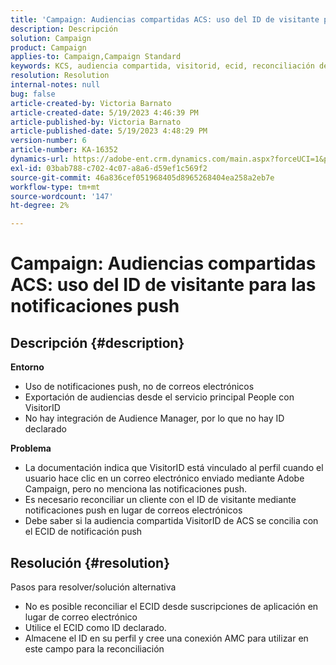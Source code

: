 ```yaml
---
title: 'Campaign: Audiencias compartidas ACS: uso del ID de visitante para las notificaciones push'
description: Descripción
solution: Campaign
product: Campaign
applies-to: Campaign,Campaign Standard
keywords: KCS, audiencia compartida, visitorid, ecid, reconciliación de perfiles, notificaciones push
resolution: Resolution
internal-notes: null
bug: false
article-created-by: Victoria Barnato
article-created-date: 5/19/2023 4:46:39 PM
article-published-by: Victoria Barnato
article-published-date: 5/19/2023 4:48:29 PM
version-number: 6
article-number: KA-16352
dynamics-url: https://adobe-ent.crm.dynamics.com/main.aspx?forceUCI=1&pagetype=entityrecord&etn=knowledgearticle&id=1cdaedb3-64f6-ed11-8848-6045bd0065b6
exl-id: 03bab788-c702-4c07-a8a6-d59ef1c569f2
source-git-commit: 46a836cef051968405d8965268404ea258a2eb7e
workflow-type: tm+mt
source-wordcount: '147'
ht-degree: 2%

---
```


# Campaign: Audiencias compartidas ACS: uso del ID de visitante para las notificaciones push

## Descripción {#description}

<b>Entorno</b>
- Uso de notificaciones push, no de correos electrónicos
- Exportación de audiencias desde el servicio principal People con VisitorID
- No hay integración de Audience Manager, por lo que no hay ID declarado

<b>Problema</b>
- La documentación indica que VisitorID está vinculado al perfil cuando el usuario hace clic en un correo electrónico enviado mediante Adobe Campaign, pero no menciona las notificaciones push.
- Es necesario reconciliar un cliente con el ID de visitante mediante notificaciones push en lugar de correos electrónicos
- Debe saber si la audiencia compartida VisitorID de ACS se concilia con el ECID de notificación push







## Resolución {#resolution}


Pasos para resolver/solución alternativa

- No es posible reconciliar el ECID desde suscripciones de aplicación en lugar de correo electrónico
- Utilice el ECID como ID declarado.
- Almacene el ID en su perfil y cree una conexión AMC para utilizar en este campo para la reconciliación
